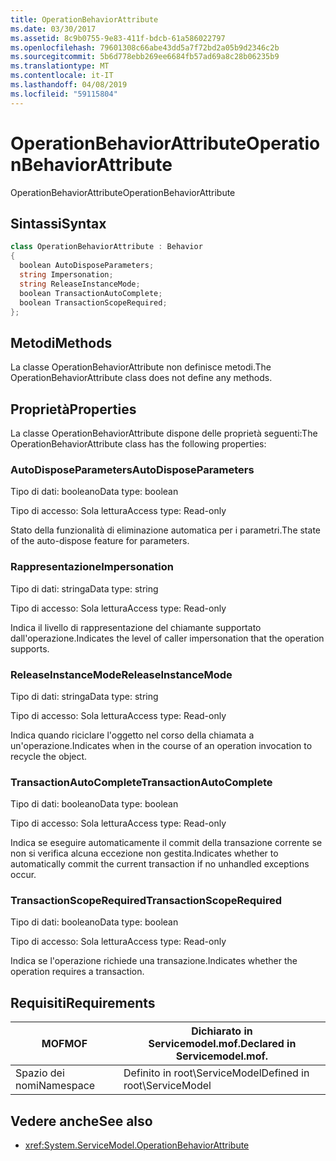 ```yaml
---
title: OperationBehaviorAttribute
ms.date: 03/30/2017
ms.assetid: 8c9b0755-9e83-411f-bdcb-61a586022797
ms.openlocfilehash: 79601308c66abe43dd5a7f72bd2a05b9d2346c2b
ms.sourcegitcommit: 5b6d778ebb269ee6684fb57ad69a8c28b06235b9
ms.translationtype: MT
ms.contentlocale: it-IT
ms.lasthandoff: 04/08/2019
ms.locfileid: "59115804"
---
```

# <a name="operationbehaviorattribute"></a><span data-ttu-id="a136b-102">OperationBehaviorAttribute</span><span class="sxs-lookup"><span data-stu-id="a136b-102">OperationBehaviorAttribute</span></span>
<span data-ttu-id="a136b-103">OperationBehaviorAttribute</span><span class="sxs-lookup"><span data-stu-id="a136b-103">OperationBehaviorAttribute</span></span>  
  
## <a name="syntax"></a><span data-ttu-id="a136b-104">Sintassi</span><span class="sxs-lookup"><span data-stu-id="a136b-104">Syntax</span></span>  
  
```csharp
class OperationBehaviorAttribute : Behavior  
{  
  boolean AutoDisposeParameters;  
  string Impersonation;  
  string ReleaseInstanceMode;  
  boolean TransactionAutoComplete;  
  boolean TransactionScopeRequired;  
};  
```  
  
## <a name="methods"></a><span data-ttu-id="a136b-105">Metodi</span><span class="sxs-lookup"><span data-stu-id="a136b-105">Methods</span></span>  
 <span data-ttu-id="a136b-106">La classe OperationBehaviorAttribute non definisce metodi.</span><span class="sxs-lookup"><span data-stu-id="a136b-106">The OperationBehaviorAttribute class does not define any methods.</span></span>  
  
## <a name="properties"></a><span data-ttu-id="a136b-107">Proprietà</span><span class="sxs-lookup"><span data-stu-id="a136b-107">Properties</span></span>  
 <span data-ttu-id="a136b-108">La classe OperationBehaviorAttribute dispone delle proprietà seguenti:</span><span class="sxs-lookup"><span data-stu-id="a136b-108">The OperationBehaviorAttribute class has the following properties:</span></span>  
  
### <a name="autodisposeparameters"></a><span data-ttu-id="a136b-109">AutoDisposeParameters</span><span class="sxs-lookup"><span data-stu-id="a136b-109">AutoDisposeParameters</span></span>  
 <span data-ttu-id="a136b-110">Tipo di dati: booleano</span><span class="sxs-lookup"><span data-stu-id="a136b-110">Data type: boolean</span></span>  
  
 <span data-ttu-id="a136b-111">Tipo di accesso: Sola lettura</span><span class="sxs-lookup"><span data-stu-id="a136b-111">Access type: Read-only</span></span>  
  
 <span data-ttu-id="a136b-112">Stato della funzionalità di eliminazione automatica per i parametri.</span><span class="sxs-lookup"><span data-stu-id="a136b-112">The state of the auto-dispose feature for parameters.</span></span>  
  
### <a name="impersonation"></a><span data-ttu-id="a136b-113">Rappresentazione</span><span class="sxs-lookup"><span data-stu-id="a136b-113">Impersonation</span></span>  
 <span data-ttu-id="a136b-114">Tipo di dati: stringa</span><span class="sxs-lookup"><span data-stu-id="a136b-114">Data type: string</span></span>  
  
 <span data-ttu-id="a136b-115">Tipo di accesso: Sola lettura</span><span class="sxs-lookup"><span data-stu-id="a136b-115">Access type: Read-only</span></span>  
  
 <span data-ttu-id="a136b-116">Indica il livello di rappresentazione del chiamante supportato dall'operazione.</span><span class="sxs-lookup"><span data-stu-id="a136b-116">Indicates the level of caller impersonation that the operation supports.</span></span>  
  
### <a name="releaseinstancemode"></a><span data-ttu-id="a136b-117">ReleaseInstanceMode</span><span class="sxs-lookup"><span data-stu-id="a136b-117">ReleaseInstanceMode</span></span>  
 <span data-ttu-id="a136b-118">Tipo di dati: stringa</span><span class="sxs-lookup"><span data-stu-id="a136b-118">Data type: string</span></span>  
  
 <span data-ttu-id="a136b-119">Tipo di accesso: Sola lettura</span><span class="sxs-lookup"><span data-stu-id="a136b-119">Access type: Read-only</span></span>  
  
 <span data-ttu-id="a136b-120">Indica quando riciclare l'oggetto nel corso della chiamata a un'operazione.</span><span class="sxs-lookup"><span data-stu-id="a136b-120">Indicates when in the course of an operation invocation to recycle the object.</span></span>  
  
### <a name="transactionautocomplete"></a><span data-ttu-id="a136b-121">TransactionAutoComplete</span><span class="sxs-lookup"><span data-stu-id="a136b-121">TransactionAutoComplete</span></span>  
 <span data-ttu-id="a136b-122">Tipo di dati: booleano</span><span class="sxs-lookup"><span data-stu-id="a136b-122">Data type: boolean</span></span>  
  
 <span data-ttu-id="a136b-123">Tipo di accesso: Sola lettura</span><span class="sxs-lookup"><span data-stu-id="a136b-123">Access type: Read-only</span></span>  
  
 <span data-ttu-id="a136b-124">Indica se eseguire automaticamente il commit della transazione corrente se non si verifica alcuna eccezione non gestita.</span><span class="sxs-lookup"><span data-stu-id="a136b-124">Indicates whether to automatically commit the current transaction if no unhandled exceptions occur.</span></span>  
  
### <a name="transactionscoperequired"></a><span data-ttu-id="a136b-125">TransactionScopeRequired</span><span class="sxs-lookup"><span data-stu-id="a136b-125">TransactionScopeRequired</span></span>  
 <span data-ttu-id="a136b-126">Tipo di dati: booleano</span><span class="sxs-lookup"><span data-stu-id="a136b-126">Data type: boolean</span></span>  
  
 <span data-ttu-id="a136b-127">Tipo di accesso: Sola lettura</span><span class="sxs-lookup"><span data-stu-id="a136b-127">Access type: Read-only</span></span>  
  
 <span data-ttu-id="a136b-128">Indica se l'operazione richiede una transazione.</span><span class="sxs-lookup"><span data-stu-id="a136b-128">Indicates whether the operation requires a transaction.</span></span>  
  
## <a name="requirements"></a><span data-ttu-id="a136b-129">Requisiti</span><span class="sxs-lookup"><span data-stu-id="a136b-129">Requirements</span></span>  
  
|<span data-ttu-id="a136b-130">MOF</span><span class="sxs-lookup"><span data-stu-id="a136b-130">MOF</span></span>|<span data-ttu-id="a136b-131">Dichiarato in Servicemodel.mof.</span><span class="sxs-lookup"><span data-stu-id="a136b-131">Declared in Servicemodel.mof.</span></span>|  
|---------|-----------------------------------|  
|<span data-ttu-id="a136b-132">Spazio dei nomi</span><span class="sxs-lookup"><span data-stu-id="a136b-132">Namespace</span></span>|<span data-ttu-id="a136b-133">Definito in root\ServiceModel</span><span class="sxs-lookup"><span data-stu-id="a136b-133">Defined in root\ServiceModel</span></span>|  
  
## <a name="see-also"></a><span data-ttu-id="a136b-134">Vedere anche</span><span class="sxs-lookup"><span data-stu-id="a136b-134">See also</span></span>

- <xref:System.ServiceModel.OperationBehaviorAttribute>
